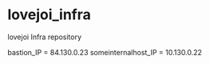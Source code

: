 # lovejoi_infra
lovejoi Infra repository

bastion_IP = 84.130.0.23
someinternalhost_IP = 10.130.0.22
